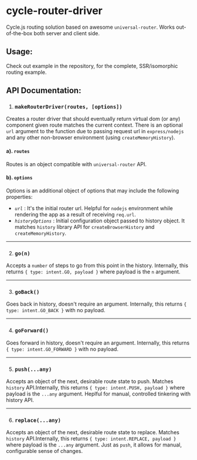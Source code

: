 # cycle-router-driver

Cycle.js routing solution based on awesome `universal-router`. Works out-of-the-box both server and client side.

## Usage:

Check out example in the repository, for the complete, SSR/isomorphic routing example.

## API Documentation:

1. ### `makeRouterDriver(routes, [options])`

Creates a router driver that should eventually return virtual dom (or any) component given route matches the current context. There is an optional `url` argument to the function due to passing request url in `express/nodejs` and any other non-browser environment (using `createMemoryHistory`).


 #### a). `routes`

Routes is an object compatible with `universal-router` API.


#### b).  `options`

Options is an additional object of options that may include the following properties:

- *`url`* : It's the initial router url. Helpful for `nodejs` environment while rendering the app as a result of receiving `req.url`.
- *`historyOptions`* : Initial configuration object passed to history object. It matches `history` library API for `createBrowserHistory` and `createMemoryHistory`.

***

2. ### `go(n)`

Accepts a `number` of steps to go from this point in the history. Internally, this returns `{ type: intent.GO, payload }` where payload is the `n` argument.

***

3. ### `goBack()`

Goes back in history, doesn't require an argument. Internally, this returns `{ type: intent.GO_BACK }` with no payload.

***

4. ### `goForward()`

Goes forward in history, doesn't require an argument. Internally, this returns `{ type: intent.GO_FORWARD }` with no payload.

***

5. ### `push(...any)`

Accepts an object of the next, desirable route state to push. Matches `history` API.Internally, this returns `{ type: intent.PUSH, payload }` where payload is the `...any` argument. Heplful for manual, controlled tinkering with history API.

***

6. ### `replace(...any)`

Accepts an object of the next, desirable route state to replace. Matches `history` API.Internally, this returns `{ type: intent.REPLACE, payload }` where payload is the `...any` argument. Just as `push`, it allows for manual, configurable sense of changes.
